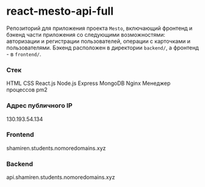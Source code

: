 # react-mesto-api-full
Репозиторий для приложения проекта `Mesto`, включающий фронтенд и бэкенд части приложения со следующими возможностями: авторизации и регистрации пользователей, операции с карточками и пользователями. Бэкенд расположен в директории `backend/`, а фронтенд - в `frontend/`. 

### Стек
HTML
CSS
React.js
Node.js
Express
MongoDB
Nginx
Менеджер процессов pm2

### Адрес публичного IP

130.193.54.134

### Frontend

shamiren.students.nomoredomains.xyz

### Backend

api.shamiren.students.nomoredomains.xyz
